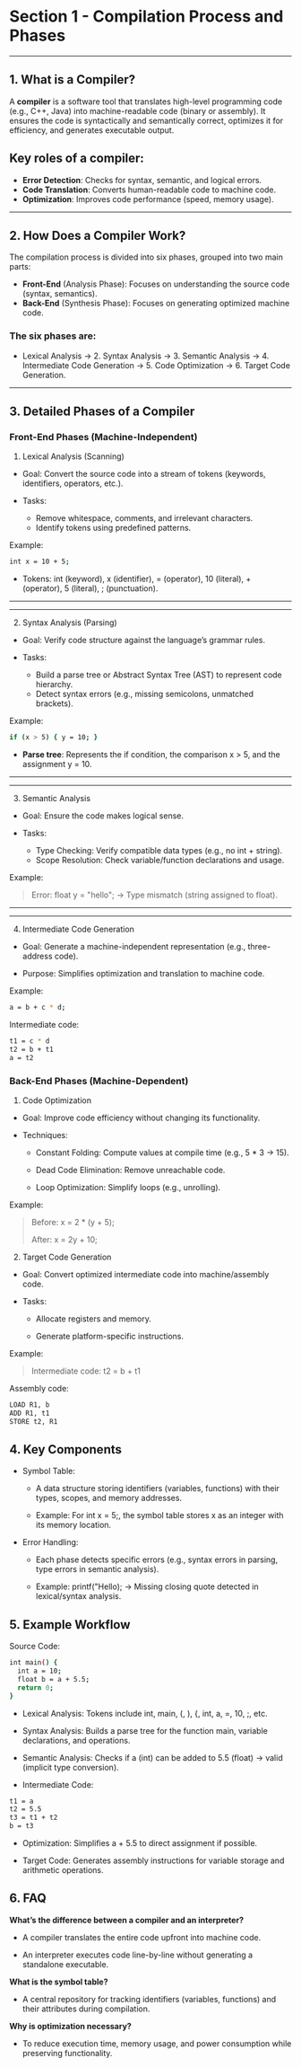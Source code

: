 # Section 1 - Compilation Process and Phases

---

## 1. What is a Compiler?
A **compiler** is a software tool that translates high-level programming code (e.g., C++, Java) into machine-readable code (binary or assembly). It ensures the code is syntactically and semantically correct, optimizes it for efficiency, and generates executable output.

## Key roles of a compiler:

* **Error Detection**: Checks for syntax, semantic, and logical errors.
* **Code Translation**: Converts human-readable code to machine code.
* **Optimization**: Improves code performance (speed, memory usage).

---

## 2. How Does a Compiler Work?
The compilation process is divided into six phases, grouped into two main parts:
* **Front-End** (Analysis Phase): Focuses on understanding the source code (syntax, semantics).
* **Back-End** (Synthesis Phase): Focuses on generating optimized machine code.

### The six phases are:

* Lexical Analysis → 2. Syntax Analysis → 3. Semantic Analysis → 4. Intermediate Code Generation → 5. Code Optimization → 6. Target Code Generation.

---

## 3. Detailed Phases of a Compiler
### Front-End Phases (Machine-Independent)
1. Lexical Analysis (Scanning)

* Goal: Convert the source code into a stream of tokens (keywords, identifiers, operators, etc.).

* Tasks:
    - Remove whitespace, comments, and irrelevant characters.
    - Identify tokens using predefined patterns.

Example:
```sh
int x = 10 + 5;
```
* Tokens: int (keyword), x (identifier), = (operator), 10 (literal), + (operator), 5 (literal), ; (punctuation).

---
***

2. Syntax Analysis (Parsing)

* Goal: Verify code structure against the language’s grammar rules.

* Tasks:
    - Build a parse tree or Abstract Syntax Tree (AST) to represent code hierarchy.
    - Detect syntax errors (e.g., missing semicolons, unmatched brackets).

Example:
```sh
if (x > 5) { y = 10; }
```
* **Parse tree**: Represents the if condition, the comparison x > 5, and the assignment y = 10.

---
***

3. Semantic Analysis

* Goal: Ensure the code makes logical sense.

* Tasks:

    - Type Checking: Verify compatible data types (e.g., no int + string).
    - Scope Resolution: Check variable/function declarations and usage.

Example:

> Error: float y = "hello"; → Type mismatch (string assigned to float).

---
***

4. Intermediate Code Generation

* Goal: Generate a machine-independent representation (e.g., three-address code).

* Purpose: Simplifies optimization and translation to machine code.

Example:
```sh
a = b + c * d;
```

Intermediate code:
```sh	
t1 = c * d  
t2 = b + t1  
a = t2
```

### Back-End Phases (Machine-Dependent)
1. Code Optimization

* Goal: Improve code efficiency without changing its functionality.

* Techniques:

    - Constant Folding: Compute values at compile time (e.g., 5 * 3 → 15).

    - Dead Code Elimination: Remove unreachable code.

    - Loop Optimization: Simplify loops (e.g., unrolling).

Example:

> Before: x = 2 * (y + 5);
> 
> After: x = 2y + 10;

2. Target Code Generation

* Goal: Convert optimized intermediate code into machine/assembly code.

* Tasks:

    - Allocate registers and memory.

    - Generate platform-specific instructions.

Example:

> Intermediate code: t2 = b + t1

Assembly code:
```sh
LOAD R1, b  
ADD R1, t1  
STORE t2, R1
```

## 4. Key Components
* Symbol Table:

    - A data structure storing identifiers (variables, functions) with their types, scopes, and memory addresses.

    - Example: For int x = 5;, the symbol table stores x as an integer with its memory location.

* Error Handling:

    - Each phase detects specific errors (e.g., syntax errors in parsing, type errors in semantic analysis).

    - Example: printf("Hello); → Missing closing quote detected in lexical/syntax analysis.

## 5. Example Workflow
Source Code:
```sh
int main() {  
  int a = 10;  
  float b = a + 5.5;  
  return 0;  
}  
```

* Lexical Analysis: Tokens include int, main, (, ), {, int, a, =, 10, ;, etc.

* Syntax Analysis: Builds a parse tree for the function main, variable declarations, and operations.

* Semantic Analysis: Checks if a (int) can be added to 5.5 (float) → valid (implicit type conversion).

* Intermediate Code:
```sh
t1 = a  
t2 = 5.5  
t3 = t1 + t2  
b = t3
```

* Optimization: Simplifies a + 5.5 to direct assignment if possible.

* Target Code: Generates assembly instructions for variable storage and arithmetic operations.

## 6. FAQ
**What’s the difference between a compiler and an interpreter?**
* A compiler translates the entire code upfront into machine code.

* An interpreter executes code line-by-line without generating a standalone executable.

**What is the symbol table?**

* A central repository for tracking identifiers (variables, functions) and their attributes during compilation.

**Why is optimization necessary?**

* To reduce execution time, memory usage, and power consumption while preserving functionality.